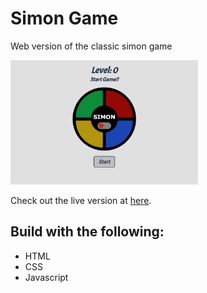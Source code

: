 # Simon Game
Web version of the classic simon game

<img src="screenshot.png" alt="simon game" width="300"/>

Check out the live version at [here](https://codepen.io/eskaine/pen/QWNoqRM).

## Build with the following:
- HTML
- CSS
- Javascript
